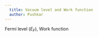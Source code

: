 ```yaml
---
  title: Vacuum level and Work function
  author: Pushkar
---
```


Fermi level ($E_F$), Work function 
